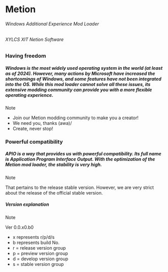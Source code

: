 # Metion
###### Windows Additional Experience Mod Loader
###### XYLCS XIT Netion Software
### Having freedom
##### Windows is the most widely used operating system in the world (at least as of 2024). However, many actions by Microsoft have increased the shortcomings of Windows, and some features have not been integrated into the OS. While this mod loader cannot solve all these issues, its extensive modding community can provide you with a more flexible operating experience.
>[!NOTE]
> * Join our Metion modding community to make you a creator!
> * We need you, thanks \(awa)/
> * Create, never stop!
### Powerful compatibility
##### APIO is a way that provides us with powerful compatibility. Its full name is Application Program Interface Output. With the optimization of the Metion mod loader, the stability is very high.
>[!NOTE]
>That pertains to the release stable version. However, we are very strict about the release of the official stable version.
##### Version explanation
>[!Note]
>Ver 0.0.x0.b0
> * x represents r/p/d/s
> * b represents build No.
> *   r = release version group
> *   p = preview version group
> *   d = develop version group
> *   s =  stable version group
